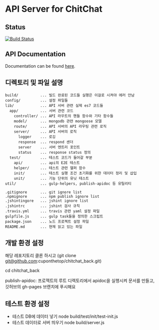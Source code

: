 # API Server for ChitChat

## Status
[![Build Status](https://travis-ci.org/cuponthetop/chitchat_back.png)](https://travis-ci.org/cuponthetop/chitchat_back)

## API Documentation
Documentation can be found [here](http://cuponthetop.github.io/chitchat_back/apidoc).

## 디렉토리 및 파일 설명

```
build/          ... 빌드 완료된 코드들 실행은 이걸로 시켜야 에러 안남
config/         ... 설정 파일들
lib/            ... API 서버 관련 실제 es7 코드들
  app/          ... 서버 관련 코드
    controller/ ... API 라우트의 핸들 함수와 기타 함수들
    model/      ... mongodb 관련 mongoose 모델
    route/      ... API 서버의 API 라우팅 관련 로직 
    server/     ... API 서버의 로직
      logger    ... 로깅
      response  ... respond 센더 
      server    ... 서버 엔트리 포인트
      status    ... response status 정의
  test/         ... 테스트 코드가 들어갈 부분
    api/        ... api의 E2E 테스트
    helper/     ... 테스트 관련 헬퍼 함수
    init/       ... 테스트 실행 조건 초기화를 위한 데이터 정리 및 삽입
    unit/       ... 기능 단위의 유닛 테스트
util/           ... gulp-helpers, publish-apidoc 등 유틸리티

.gitignore      ... git ignore list
.npmignore      ... npm publish ignore list
.jshintingore   ... jshint ignore list
.jshintrc       ... jshint 검사 규칙
.travis.yml     ... travis 관련 yaml 설정 파일
gulpfile.js     ... gulp task들을 정의한 스크립트   
package.json    ... 노드 프로젝트 설정 파일 
README.md       ... 현재 읽고 있는 파일
```

## 개발 환경 설정

해당 레포지토리 클론 하시고 (git clone git@github.com:cuponthetop/chitchat_back.git)

cd chitchat_back

publish-apidoc:
프로젝트의 루트 디렉토리에서
apidoc을 실행시켜 문서를 만들고, 깃허브의 gh-pages 브랜치에 푸시해요

## 테스트 환경 설정
- 테스트 DB에 데이터 넣기
node build/test/init/test-init.js
- 테스트 데이터로 서버 띄우기
node build/server.js